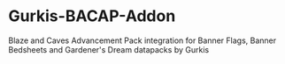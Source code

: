 # Gurkis-BACAP-Addon
Blaze and Caves Advancement Pack integration for Banner Flags, Banner Bedsheets and Gardener's Dream datapacks by Gurkis
